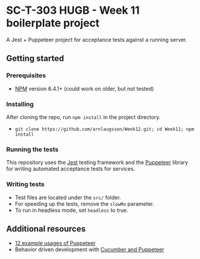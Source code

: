 # SC-T-303 HUGB - Week 11 boilerplate project
A Jest + Puppeteer project for acceptance tests against a running server.

## Getting started
### Prerequisites
- [NPM][npm] version 6.4.1+ (could work on older, but not tested)

### Installing
After cloning the repo, run `npm install` in the project directory.

- `git clone https://github.com/arnlaugsson/Week12.git; cd Week11; npm install`

### Running the tests
This repository uses the [Jest][jest] testing framework and the [Puppeteer][puppeteer] library for writing automated acceptance tests for services.

### Writing tests
- Test files are located under the `src/` folder.
- For speeding up the tests, remove the `slowMo` parameter.
- To run in headless mode, set `headless` to true.

## Additional resources
- [12 example usages of Puppeteer][12examples]
- Behavior driven development with [Cucumber and Puppeteer][cucumber]

[12examples]: https://www.aymen-loukil.com/en/blog-en/google-puppeteer-tutorial-with-examples/
[cucumber]: https://www.aymen-loukil.com/en/blog-en/google-puppeteer-tutorial-with-examples/
[jest]: https://jestjs.io/
[npm]: https://www.npmjs.com/
[puppeteer]: https://github.com/GoogleChrome/puppeteer